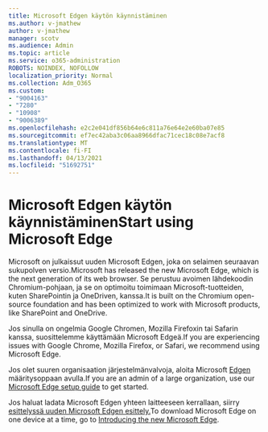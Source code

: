 ```yaml
---
title: Microsoft Edgen käytön käynnistäminen
ms.author: v-jmathew
author: v-jmathew
manager: scotv
ms.audience: Admin
ms.topic: article
ms.service: o365-administration
ROBOTS: NOINDEX, NOFOLLOW
localization_priority: Normal
ms.collection: Adm_O365
ms.custom:
- "9004163"
- "7280"
- "10908"
- "9006389"
ms.openlocfilehash: e2c2e041df856b64e6c811a76e64e2e60ba07e85
ms.sourcegitcommit: ef7ec42aba3c06aa8966dfac71cec18c08e7acf8
ms.translationtype: MT
ms.contentlocale: fi-FI
ms.lasthandoff: 04/13/2021
ms.locfileid: "51692751"
---
```

# <a name="start-using-microsoft-edge"></a><span data-ttu-id="07685-102">Microsoft Edgen käytön käynnistäminen</span><span class="sxs-lookup"><span data-stu-id="07685-102">Start using Microsoft Edge</span></span>

<span data-ttu-id="07685-103">Microsoft on julkaissut uuden Microsoft Edgen, joka on selaimen seuraavan sukupolven versio.</span><span class="sxs-lookup"><span data-stu-id="07685-103">Microsoft has released the new Microsoft Edge, which is the next generation of its web browser.</span></span> <span data-ttu-id="07685-104">Se perustuu avoimen lähdekoodin Chromium-pohjaan, ja se on optimoitu toimimaan Microsoft-tuotteiden, kuten SharePointin ja OneDriven, kanssa.</span><span class="sxs-lookup"><span data-stu-id="07685-104">It is built on the Chromium open-source foundation and has been optimized to work with Microsoft products, like SharePoint and OneDrive.</span></span>

<span data-ttu-id="07685-105">Jos sinulla on ongelmia Google Chromen, Mozilla Firefoxin tai Safarin kanssa, suosittelemme käyttämään Microsoft Edgeä.</span><span class="sxs-lookup"><span data-stu-id="07685-105">If you are experiencing issues with Google Chrome, Mozilla Firefox, or Safari, we recommend using Microsoft Edge.</span></span>

<span data-ttu-id="07685-106">Jos olet suuren organisaation järjestelmänvalvoja, aloita Microsoft [Edgen](https://go.microsoft.com/fwlink/?linkid=2142423) määritysoppaan avulla.</span><span class="sxs-lookup"><span data-stu-id="07685-106">If you are an admin of a large organization, use our [Microsoft Edge setup guide](https://go.microsoft.com/fwlink/?linkid=2142423) to get started.</span></span>

<span data-ttu-id="07685-107">Jos haluat ladata Microsoft Edgen yhteen laitteeseen kerrallaan, siirry [esittelyssä uuden Microsoft Edgen esittely.](https://go.microsoft.com/fwlink/?linkid=2141049)</span><span class="sxs-lookup"><span data-stu-id="07685-107">To download Microsoft Edge on one device at a time, go to [Introducing the new Microsoft Edge](https://go.microsoft.com/fwlink/?linkid=2141049).</span></span>
